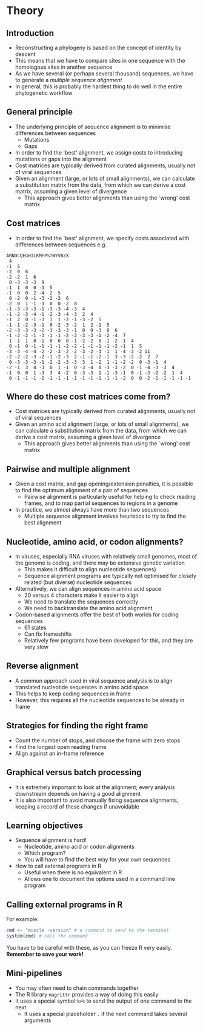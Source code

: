 # Theory

## Introduction

- Reconstructing a phylogeny is based on the concept of identity by descent
- This means that we have to compare sites in one sequence with the homologous sites in another sequence
- As we have several (or perhaps several thousand) sequences, we have to generate a *multiple sequence alignment*
- In general, this is probably the hardest thing to do well in the entire phylogenetic workflow

## General principle

- The underlying principle of sequence alignment is to minimise differences between sequences
    - Mutations
    - Gaps
- In order to find the 'best' alignment, we assign costs to introducing mutations or gaps into the alignment
- Cost matrices are typically derived from curated alignments, usually not of viral sequences
- Given an alignment (large, or lots of small alignments), we can calculate a substitution matrix from the data, from which we can derive a cost matrix, assuming a given level of divergence
    - This approach gives better alignments than using the `wrong' cost matrix

## Cost matrices

- In order to find the `best' alignment, we specify costs associated with differences between sequences e.g.

```
ARNDCQEGHILKMFPSTWYVBZX
 4
-1  5
-2  0  6
-2 -2  1  6
 0 -3 -3 -3  9
-1  1  0  0 -3  5
-1  0  0  2 -4  2  5
 0 -2  0 -1 -3 -2 -2  6
-2  0  1 -1 -3  0  0 -2  8
-1 -3 -3 -3 -1 -3 -3 -4 -3  4
-1 -2 -3 -4 -1 -2 -3 -4 -3  2  4
-1  2  0 -1 -3  1  1 -2 -1 -3 -2  5
-1 -1 -2 -3 -1  0 -2 -3 -2  1  2 -1  5
-2 -3 -3 -3 -2 -3 -3 -3 -1  0  0 -3  0  6
-1 -2 -2 -1 -3 -1 -1 -2 -2 -3 -3 -1 -2 -4  7
 1 -1  1  0 -1  0  0  0 -1 -2 -2  0 -1 -2 -1  4
 0 -1  0 -1 -1 -1 -1 -2 -2 -1 -1 -1 -1 -2 -1  1  5
-3 -3 -4 -4 -2 -2 -3 -2 -2 -3 -2 -3 -1  1 -4 -3 -2 11
-2 -2 -2 -3 -2 -1 -2 -3  2 -1 -1 -2 -1  3 -3 -2 -2  2  7
 0 -3 -3 -3 -1 -2 -2 -3 -3  3  1 -2  1 -1 -2 -2  0 -3 -1  4
-2 -1  3  4 -3  0  1 -1  0 -3 -4  0 -3 -3 -2  0 -1 -4 -3 -3  4
-1  0  0  1 -3  3  4 -2  0 -3 -3  1 -1 -3 -1  0 -1 -3 -2 -2  1  4
 0 -1 -1 -1 -2 -1 -1 -1 -1 -1 -1 -1 -1 -1 -2  0  0 -2 -1 -1 -1 -1 -1
 ```
 
## Where do these cost matrices come from?
 
- Cost matrices are typically derived from curated alignments, usually not of viral sequences
- Given an amino acid alignment (large, or lots of small alignments), we can calculate a substitution matrix from the data, from which we can derive a cost matrix, assuming a given level of divergence
  - This approach gives better alignments than using the `wrong' cost matrix

## Pairwise and multiple alignment

- Given a cost matrix, and gap opening/extension penalties, it is possible to find the optimum alignment of a pair of sequences
  - Pairwise alignment is particularly useful for helping to check reading frames, and to map partial sequences to regions in a genome
- In practice, we almost always have more than two sequences
  - Multiple sequence alignment involves heuristics to try to find the best alignment

## Nucleotide, amino acid, or codon alignments?

- In viruses, especially RNA viruses with relatively small genomes, most of the genome is coding, and there may be extensive genetic variation
  - This makes it difficult to align nucleotide sequences}
  - Sequence alignment programs are typically not optimised for closely related (but diverse) nucleotide sequences
- Alternatively, we can align sequences in amino acid space
  - 20 versus 4 characters make it easier to align
  - We need to translate the sequences correctly
  - We need to backtranslate the amino acid alignment
- Codon-based alignments offer the best of both worlds for coding sequences
  - 61 states
  - Can fix frameshifts
  - Relatively few programs have been developed for this, and they are very slow

## Reverse alignment

- A common approach used in viral sequence analysis is to align translated nucleotide sequences in amino acid space
- This helps to keep coding sequences in frame
- However, this requires all the nucleotide sequences to be already in frame

## Strategies for finding the right frame

- Count the number of stops, and choose the frame with zero stops
- Find the longest open reading frame
- Align against an in-frame reference

## Graphical versus batch processing

- It is extremely important to look at the alignment; every analysis downstream depends on having a good alignment
- It is also important to avoid manually fixing sequence alignments, keeping a record of these changes if unavoidable

## Learning objectives

- Sequence alignment is hard!
  - Nucleotide, amino acid or codon alignments
  - Which program?
  - You will have to find the best way for your own sequences
- How to call external programs in R
  - Useful when there is no equivalent in R
  - Allows one to document the options used in a command line program

## Calling external programs in R

For example:


```r
cmd <- "muscle -version" # a command to send to the terminal
system(cmd) # call the command
```

You have to be careful with these, as you can freeze R very easily. **Remember to save your work!**

## Mini-pipelines

- You may often need to chain commands together
- The R library ```magrittr``` provides a way of doing this easily
- It uses a special symbol ```%>%``` to send the output of one command to the next
  - It uses a special placeholder ```.``` if the next command takes several arguments

